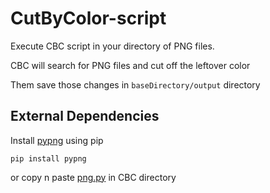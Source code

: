 # CutByColor-script

Execute CBC script in your directory of PNG files.

CBC will search for PNG files and cut off the leftover color

Them save those changes in `baseDirectory/output` directory

## External Dependencies

Install [pypng](https://pypi.org/project/pypng/) using pip
```
pip install pypng
```
or copy n paste [png.py](https://github.com/drj11/pypng/blob/main/code/png.py) in CBC directory
